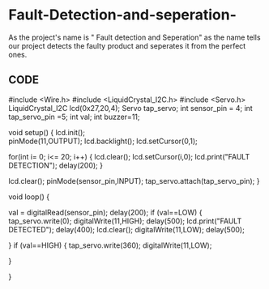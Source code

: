 # Fault-Detection-and-seperation-
As the project's name is " Fault detection and Seperation" as the name tells our project detects the faulty product and seperates it from the perfect ones.
## CODE

#include <Wire.h> 
#include <LiquidCrystal_I2C.h>
#include <Servo.h>
LiquidCrystal_I2C lcd(0x27,20,4);
Servo tap_servo;
int sensor_pin = 4;
int tap_servo_pin =5;
int val;
int buzzer=11;

void setup()
{
 lcd.init();                       
 pinMode(11,OUTPUT);
 lcd.backlight();
 lcd.setCursor(0,1);
 
 for(int i= 0; i<= 20; i++)
{ 
  lcd.clear(); 
  lcd.setCursor(i,0); 
  lcd.print("FAULT DETECTION");
  delay(200); 
}
 
 lcd.clear(); 
  pinMode(sensor_pin,INPUT);
  tap_servo.attach(tap_servo_pin);
}

void loop()
{
 
val = digitalRead(sensor_pin);
delay(200);
if (val==LOW)
{
 tap_servo.write(0);
  digitalWrite(11,HIGH);
   delay(500);
   lcd.print("FAULT DETECTED");
   delay(400);
   lcd.clear();
   digitalWrite(11,LOW);
   delay(500);

}
if (val==HIGH)
{
tap_servo.write(360);
digitalWrite(11,LOW);

}

}

